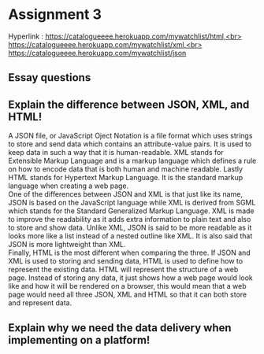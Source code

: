 # Assignment 3

Hyperlink : https://catalogueeee.herokuapp.com/mywatchlist/html,<br>
            https://catalogueeee.herokuapp.com/mywatchlist/xml,<br>
            https://catalogueeee.herokuapp.com/mywatchlist/json<br>

## Essay questions

## Explain the difference between JSON, XML, and HTML!

A JSON file, or JavaScript Oject Notation is a file format which uses strings to store and send data which contains an attribute-value pairs. It is used to keep data in such a way that it is human-readable. XML stands for Extensible Markup Language and is a markup language which defines a rule on how to encode data that is both human and machine readable. Lastly HTML stands for Hypertext Markup Language. It is the standard markup language when creating a web page. <br>
One of the differences between JSON and XML is that just like its name, JSON is based on the JavaScript language while XML is derived from SGML which stands for the Standard Generalized Markup Language. XML is made to improve the readability as it adds extra information to plain text and also to store and show data. Unlike XML, JSON is said to be more readable as it looks more like a list instead of a nested outline like XML. It is also said that JSON is more lightweight than XML. <br>
Finally, HTML is the most different when comparing the three. If JSON and XML is used to storing and sending data, HTML is used to define how to represent the existing data. HTML will represent the structure of a web page. Instead of storing any data, it just shows how a web page would look like and how it will be rendered on a browser, this would mean that a web page would need all three JSON, XML and HTML so that it can both store and represent data.

## Explain why we need the data delivery when implementing on a platform!

